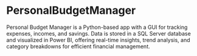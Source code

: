 # PersonalBudgetManager
Personal Budget Manager is a Python-based app with a GUI for tracking expenses, incomes, and savings. Data is stored in a SQL Server database and visualized in Power BI, offering real-time insights, trend analysis, and category breakdowns for efficient financial management.
